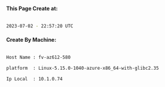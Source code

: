 
   
#### This Page Create at:

```bash

2023-07-02 - 22:57:20 UTC

```

#### Create By Machine:

```bash

Host Name : fv-az612-580

platform  : Linux-5.15.0-1040-azure-x86_64-with-glibc2.35

Ip Local  : 10.1.0.74

```


